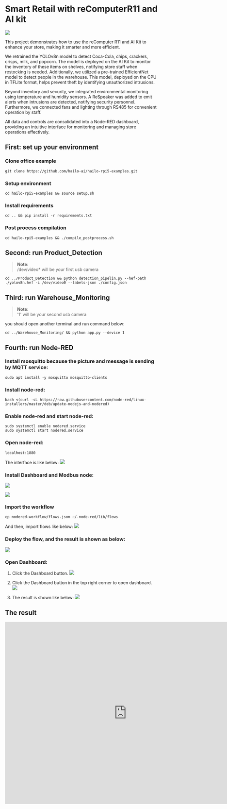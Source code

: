 # Smart Retail with reComputerR11 and AI kit

![](./pictures/image.png)

This project demonstrates how to use the reComputer R11 and AI Kit to enhance your store, making it smarter and more efficient. 

We retrained the YOLOv8n model to detect Coca-Cola, chips, crackers, crisps, milk, and popcorn. The model is deployed on the AI Kit to monitor the inventory of these items on shelves, notifying store staff when restocking is needed. Additionally, we utilized a pre-trained EfficientNet model to detect people in the warehouse. This model, deployed on the CPU in TFLite format, helps prevent theft by identifying unauthorized intrusions.

Beyond inventory and security, we integrated environmental monitoring using temperature and humidity sensors. A ReSpeaker was added to emit alerts when intrusions are detected, notifying security personnel. Furthermore, we connected fans and lighting through RS485 for convenient operation by staff.

All data and controls are consolidated into a Node-RED dashboard, providing an intuitive interface for monitoring and managing store operations effectively.

## First: set up your environment

### Clone office example
```
git clone https://github.com/hailo-ai/hailo-rpi5-examples.git
```
### Setup environment

```
cd hailo-rpi5-examples && source setup.sh
```
### Install requirements

```
cd .. && pip install -r requirements.txt
```
### Post process compilation

```
cd hailo-rpi5-examples && ./compile_postprocess.sh
```

## Second: run Product_Detection

> **Note:**  
> /dev/video* will be your first usb camera 

```
cd ../Product_Detection && python detection_pipelin.py --hef-path ./yolov8n.hef -i /dev/video0 --labels-json ./config.json
```
## Third: run Warehouse_Monitoring

> **Note:**  
> '1' will be your second usb camera

you should open another terminal and run command below:
```
cd ../Warehouse_Monitoring/ && python app.py --device 1
```
## Fourth: run Node-RED

### Install mosquitto because the picture and message is sending by MQTT service:
```
sudo apt install -y mosquitto mosquitto-clients
```

### Install node-red:
```
bash <(curl -sL https://raw.githubusercontent.com/node-red/linux-installers/master/deb/update-nodejs-and-nodered)
```

### Enable node-red and start node-red:
```
sudo systemctl enable nodered.service
sudo systemctl start nodered.service
```

### Open node-red:
```
localhost:1880
```
The interface is like below:
![](./pictures/nodered_start.png)

### Install Dashboard and Modbus node:

![](./pictures/dashboard_node.png)

![](./pictures/modbus_node.png)

### Import the workflow

```
cp nodered-workflow/flows.json ~/.node-red/lib/flows
```
And then, import flows like below:
![](./pictures/import_1.png)

### Deploy the flow, and the result is shown as below:

![](./pictures/deploy_flow.png)

### Open Dashboard:
1. Click the Dashboard button.
![](./pictures/dashboard_1.png)

2. Click the Dashboard button in the top right corner to open dashboard.
![](./pictures/dashboard_2.png)

3. The result is shown like below:
![](./pictures/dashboard_show.png)


## The result

<iframe width="800" height="600" src="https://www.youtube.com/embed/Sd5J5k863Vs" title="Making Next Gadget: Master AI with Raspberry Pi, Power Smart Retail Solutions" frameborder="0" allow="accelerometer; autoplay; clipboard-write; encrypted-media; gyroscope; picture-in-picture; web-share" referrerpolicy="strict-origin-when-cross-origin" allowfullscreen></iframe>